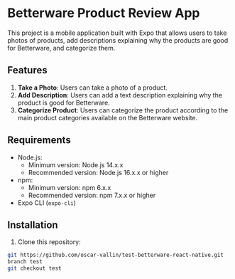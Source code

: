 # Betterware Product Review App

This project is a mobile application built with Expo that allows users to take photos of products, add descriptions explaining why the products are good for Betterware, and categorize them.

## Features

1. **Take a Photo**: Users can take a photo of a product.
2. **Add Description**: Users can add a text description explaining why the product is good for Betterware.
3. **Categorize Product**: Users can categorize the product according to the main product categories available on the Betterware website.

## Requirements

- Node.js:
  - Minimum version: Node.js 14.x.x
  - Recommended version: Node.js 16.x.x or higher
- npm:
  - Minimum version: npm 6.x.x
  - Recommended version: npm 7.x.x or higher
- Expo CLI (`expo-cli`)

## Installation

1. Clone this repository:

```bash
git https://github.com/oscar-vallin/test-betterware-react-native.git
branch test 
git checkout test
